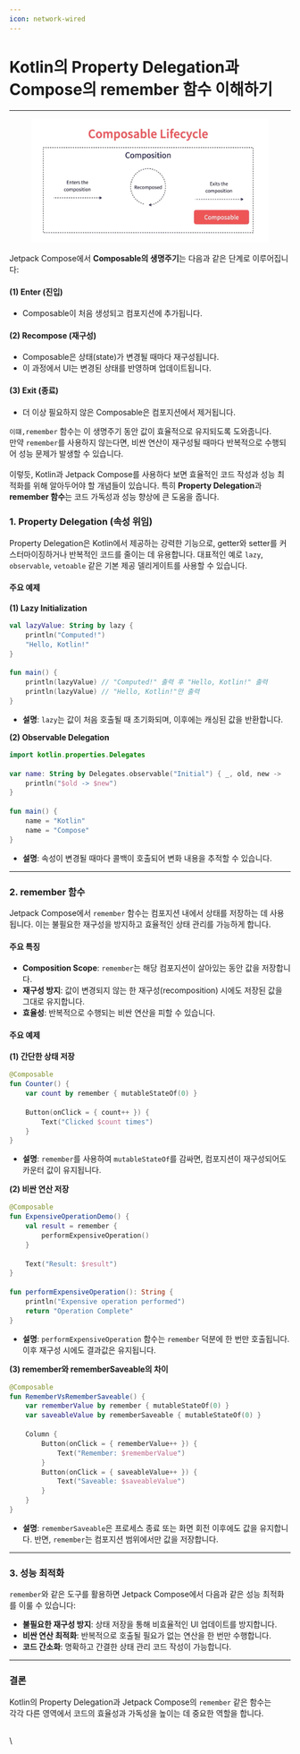 ```yaml
---
icon: network-wired
---
```


# Kotlin의 Property Delegation과 Compose의 remember 함수 이해하기

***

<figure><img src="../../.gitbook/assets/image.png" alt=""><figcaption></figcaption></figure>

Jetpack Compose에서 **Composable의 생명주기**는 다음과 같은 단계로 이루어집니다:

#### (1) Enter (진입)

* Composable이 처음 생성되고 컴포지션에 추가됩니다.

#### (2) Recompose (재구성)

* Composable은 상태(state)가 변경될 때마다 재구성됩니다.
* 이 과정에서 UI는 변경된 상태를 반영하며 업데이트됩니다.

#### (3) Exit (종료)

* 더 이상 필요하지 않은 Composable은 컴포지션에서 제거됩니다.

`이떄,remember` 함수는 이 생명주기 동안 값이 효율적으로 유지되도록 도와줍니다. \
만약 `remember`를 사용하지 않는다면, 비싼 연산이 재구성될 때마다 반복적으로 수행되어 성능 문제가 발생할 수 있습니다.\
\
이렇듯, Kotlin과 Jetpack Compose를 사용하다 보면 효율적인 코드 작성과 성능 최적화를 위해 알아두어야 할 개념들이 있습니다. 특히 **Property Delegation**과 **remember 함수**는 코드 가독성과 성능 향상에 큰 도움을 줍니다.&#x20;

### 1. Property Delegation (속성 위임)

Property Delegation은 Kotlin에서 제공하는 강력한 기능으로, getter와 setter를 커스터마이징하거나 반복적인 코드를 줄이는 데 유용합니다. 대표적인 예로 `lazy`, `observable`, `vetoable` 같은 기본 제공 델리게이트를 사용할 수 있습니다.

#### 주요 예제

**(1) Lazy Initialization**

```kotlin
val lazyValue: String by lazy {
    println("Computed!")
    "Hello, Kotlin!"
}

fun main() {
    println(lazyValue) // "Computed!" 출력 후 "Hello, Kotlin!" 출력
    println(lazyValue) // "Hello, Kotlin!"만 출력
}
```

* **설명**: `lazy`는 값이 처음 호출될 때 초기화되며, 이후에는 캐싱된 값을 반환합니다.

**(2) Observable Delegation**

```kotlin
import kotlin.properties.Delegates

var name: String by Delegates.observable("Initial") { _, old, new ->
    println("$old -> $new")
}

fun main() {
    name = "Kotlin"
    name = "Compose"
}
```

* **설명**: 속성이 변경될 때마다 콜백이 호출되어 변화 내용을 추적할 수 있습니다.

***

### 2. remember 함수

Jetpack Compose에서 `remember` 함수는 컴포지션 내에서 상태를 저장하는 데 사용됩니다. 이는 불필요한 재구성을 방지하고 효율적인 상태 관리를 가능하게 합니다.

#### 주요 특징

* **Composition Scope**: `remember`는 해당 컴포지션이 살아있는 동안 값을 저장합니다.
* **재구성 방지**: 값이 변경되지 않는 한 재구성(recomposition) 시에도 저장된 값을 그대로 유지합니다.
* **효율성**: 반복적으로 수행되는 비싼 연산을 피할 수 있습니다.

#### 주요 예제

**(1) 간단한 상태 저장**

```kotlin
@Composable
fun Counter() {
    var count by remember { mutableStateOf(0) }

    Button(onClick = { count++ }) {
        Text("Clicked $count times")
    }
}
```

* **설명**: `remember`를 사용하여 `mutableStateOf`를 감싸면, 컴포지션이 재구성되어도 카운터 값이 유지됩니다.

**(2) 비싼 연산 저장**

```kotlin
@Composable
fun ExpensiveOperationDemo() {
    val result = remember {
        performExpensiveOperation()
    }

    Text("Result: $result")
}

fun performExpensiveOperation(): String {
    println("Expensive operation performed")
    return "Operation Complete"
}
```

* **설명**: `performExpensiveOperation` 함수는 `remember` 덕분에 한 번만 호출됩니다. 이후 재구성 시에도 결과값은 유지됩니다.

**(3) remember와 rememberSaveable의 차이**

```kotlin
@Composable
fun RememberVsRememberSaveable() {
    var rememberValue by remember { mutableStateOf(0) }
    var saveableValue by rememberSaveable { mutableStateOf(0) }

    Column {
        Button(onClick = { rememberValue++ }) {
            Text("Remember: $rememberValue")
        }
        Button(onClick = { saveableValue++ }) {
            Text("Saveable: $saveableValue")
        }
    }
}
```

* **설명**: `rememberSaveable`은 프로세스 종료 또는 화면 회전 이후에도 값을 유지합니다. 반면, `remember`는 컴포지션 범위에서만 값을 저장합니다.

***

### 3. 성능 최적화

`remember`와 같은 도구를 활용하면 Jetpack Compose에서 다음과 같은 성능 최적화를 이룰 수 있습니다:

* **불필요한 재구성 방지**: 상태 저장을 통해 비효율적인 UI 업데이트를 방지합니다.
* **비싼 연산 최적화**: 반복적으로 호출될 필요가 없는 연산을 한 번만 수행합니다.
* **코드 간소화**: 명확하고 간결한 상태 관리 코드 작성이 가능합니다.

***

### 결론

Kotlin의 Property Delegation과 Jetpack Compose의 `remember` 같은 함수는 \
각각 다른 영역에서 코드의 효율성과 가독성을 높이는 데 중요한 역할을 합니다.

\
\
